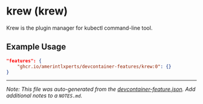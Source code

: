 
# krew (krew)

Krew is the plugin manager for kubectl command-line tool.

## Example Usage

```json
"features": {
    "ghcr.io/amerintlxperts/devcontainer-features/krew:0": {}
}
```





---

_Note: This file was auto-generated from the [devcontainer-feature.json](https://github.com/amerintlxperts/devcontainer-features/blob/main/src/krew/devcontainer-feature.json).  Add additional notes to a `NOTES.md`._
